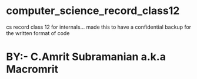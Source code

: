 # computer_science_record_class12

cs record class 12 for internals... made this to have a confidential backup for the written format of code

# BY:- C.Amrit Subramanian a.k.a Macromrit

